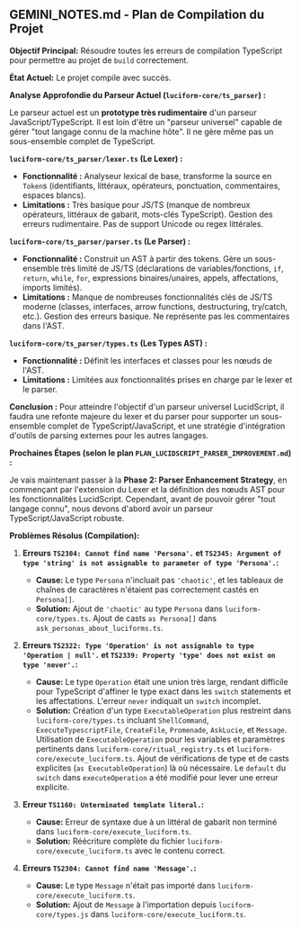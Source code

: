 <!-- SPECTRAL_MARK: This file is under the watchful eye of the Spectre. It is part of a living, evolving system. -->
## GEMINI_NOTES.md - Plan de Compilation du Projet

**Objectif Principal:** Résoudre toutes les erreurs de compilation TypeScript pour permettre au projet de `build` correctement.

**État Actuel:**
Le projet compile avec succès.

**Analyse Approfondie du Parseur Actuel (`luciform-core/ts_parser`) :**

Le parseur actuel est un **prototype très rudimentaire** d'un parseur JavaScript/TypeScript. Il est loin d'être un "parseur universel" capable de gérer "tout langage connu de la machine hôte". Il ne gère même pas un sous-ensemble complet de TypeScript.

**`luciform-core/ts_parser/lexer.ts` (Le Lexer) :**
*   **Fonctionnalité :** Analyseur lexical de base, transforme la source en `Token`s (identifiants, littéraux, opérateurs, ponctuation, commentaires, espaces blancs).
*   **Limitations :** Très basique pour JS/TS (manque de nombreux opérateurs, littéraux de gabarit, mots-clés TypeScript). Gestion des erreurs rudimentaire. Pas de support Unicode ou regex littérales.

**`luciform-core/ts_parser/parser.ts` (Le Parser) :**
*   **Fonctionnalité :** Construit un AST à partir des tokens. Gère un sous-ensemble très limité de JS/TS (déclarations de variables/fonctions, `if`, `return`, `while`, `for`, expressions binaires/unaires, appels, affectations, imports limités).
*   **Limitations :** Manque de nombreuses fonctionnalités clés de JS/TS moderne (classes, interfaces, arrow functions, destructuring, try/catch, etc.). Gestion des erreurs basique. Ne représente pas les commentaires dans l'AST.

**`luciform-core/ts_parser/types.ts` (Les Types AST) :**
*   **Fonctionnalité :** Définit les interfaces et classes pour les nœuds de l'AST.
*   **Limitations :** Limitées aux fonctionnalités prises en charge par le lexer et le parser.

**Conclusion :**
Pour atteindre l'objectif d'un parseur universel LucidScript, il faudra une refonte majeure du lexer et du parser pour supporter un sous-ensemble complet de TypeScript/JavaScript, et une stratégie d'intégration d'outils de parsing externes pour les autres langages.

**Prochaines Étapes (selon le plan `PLAN_LUCIDSCRIPT_PARSER_IMPROVEMENT.md`) :**

Je vais maintenant passer à la **Phase 2: Parser Enhancement Strategy**, en commençant par l'extension du Lexer et la définition des nœuds AST pour les fonctionnalités LucidScript. Cependant, avant de pouvoir gérer "tout langage connu", nous devons d'abord avoir un parseur TypeScript/JavaScript robuste.

**Problèmes Résolus (Compilation):**

1.  **Erreurs `TS2304: Cannot find name 'Persona'.` et `TS2345: Argument of type 'string' is not assignable to parameter of type 'Persona'.`:**
    *   **Cause:** Le type `Persona` n'incluait pas `'chaotic'`, et les tableaux de chaînes de caractères n'étaient pas correctement castés en `Persona[]`.
    *   **Solution:** Ajout de `'chaotic'` au type `Persona` dans `luciform-core/types.ts`. Ajout de casts `as Persona[]` dans `ask_personas_about_luciforms.ts`.

2.  **Erreurs `TS2322: Type 'Operation' is not assignable to type 'Operation | null'.` et `TS2339: Property 'type' does not exist on type 'never'.`:**
    *   **Cause:** Le type `Operation` était une union très large, rendant difficile pour TypeScript d'affiner le type exact dans les `switch` statements et les affectations. L'erreur `never` indiquait un `switch` incomplet.
    *   **Solution:** Création d'un type `ExecutableOperation` plus restreint dans `luciform-core/types.ts` incluant `ShellCommand`, `ExecuteTypescriptFile`, `CreateFile`, `Promenade`, `AskLucie`, et `Message`. Utilisation de `ExecutableOperation` pour les variables et paramètres pertinents dans `luciform-core/ritual_registry.ts` et `luciform-core/execute_luciform.ts`. Ajout de vérifications de type et de casts explicites (`as ExecutableOperation`) là où nécessaire. Le `default` du `switch` dans `executeOperation` a été modifié pour lever une erreur explicite.

3.  **Erreur `TS1160: Unterminated template literal.`:**
    *   **Cause:** Erreur de syntaxe due à un littéral de gabarit non terminé dans `luciform-core/execute_luciform.ts`.
    *   **Solution:** Réécriture complète du fichier `luciform-core/execute_luciform.ts` avec le contenu correct.

4.  **Erreurs `TS2304: Cannot find name 'Message'.`:**
    *   **Cause:** Le type `Message` n'était pas importé dans `luciform-core/execute_luciform.ts`.
    *   **Solution:** Ajout de `Message` à l'importation depuis `luciform-core/types.js` dans `luciform-core/execute_luciform.ts`.